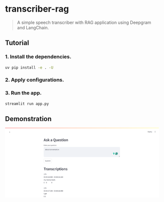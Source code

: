 # transcriber-rag

> A simple speech transcriber with RAG application using Deepgram and LangChain.

## Tutorial

### 1. Install the dependencies.

```bash
uv pip install -e . -U
```

### 2. Apply configurations.

### 3. Run the app.

```bash
streamlit run app.py
```

## Demonstration

![img-1.png](assets/img-1.png)